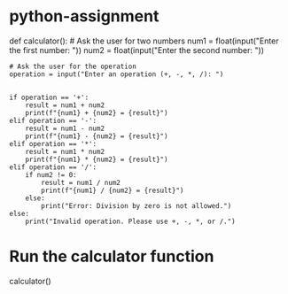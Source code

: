 # python-assignment
def calculator():
    # Ask the user for two numbers
    num1 = float(input("Enter the first number: "))
    num2 = float(input("Enter the second number: "))

    # Ask the user for the operation
    operation = input("Enter an operation (+, -, *, /): ")

  
    if operation == '+':
        result = num1 + num2
        print(f"{num1} + {num2} = {result}")
    elif operation == '-':
        result = num1 - num2
        print(f"{num1} - {num2} = {result}")
    elif operation == '*':
        result = num1 * num2
        print(f"{num1} * {num2} = {result}")
    elif operation == '/':
        if num2 != 0:
            result = num1 / num2
            print(f"{num1} / {num2} = {result}")
        else:
            print("Error: Division by zero is not allowed.")
    else:
        print("Invalid operation. Please use +, -, *, or /.")

# Run the calculator function
calculator()
